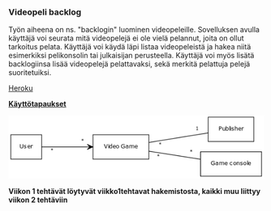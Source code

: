 ### Videopeli backlog

Työn aiheena on ns. "backlogin" luominen videopeleille. Sovelluksen avulla käyttäjä voi seurata mitä videopelejä ei ole vielä pelannut, joita on ollut tarkoitus pelata. Käyttäjä voi käydä läpi listaa videopeleistä ja hakea niitä esimerkiksi pelikonsolin tai julkaisijan perusteella. Käyttäjä voi myös lisätä backlogiinsa lisää videopelejä pelattavaksi, sekä merkitä pelattuja pelejä suoritetuiksi.

[Heroku](https://sheltered-tundra-91193.herokuapp.com/)

[**Käyttötapaukset**](https://github.com/ollikehy/backlog-app/blob/master/documentation/kayttotapaukset.md)

![Alustava tietokantakaavio](https://github.com/ollikehy/backlog-app/blob/master/documentation/tietokantakaavio.png?raw=true)

**Viikon 1 tehtävät löytyvät viikko1tehtavat hakemistosta,
kaikki muu liittyy viikon 2 tehtäviin**
